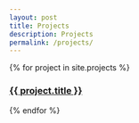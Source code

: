 ```yaml
---
layout: post
title: Projects
description: Projects
permalink: /projects/
---
```


{% for project in site.projects %}
<h3><a href="{{ project.url }}">{{ project.title }}</a></h3>
{% endfor %}
